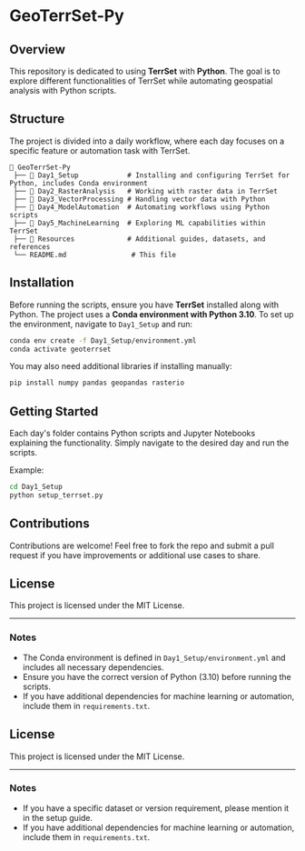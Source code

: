 # GeoTerrSet-Py

## Overview
This repository is dedicated to using **TerrSet** with **Python**. The goal is to explore different functionalities of TerrSet while automating geospatial analysis with Python scripts.

## Structure
The project is divided into a daily workflow, where each day focuses on a specific feature or automation task with TerrSet.

```
📂 GeoTerrSet-Py
 ├── 📂 Day1_Setup            # Installing and configuring TerrSet for Python, includes Conda environment
 ├── 📂 Day2_RasterAnalysis   # Working with raster data in TerrSet
 ├── 📂 Day3_VectorProcessing # Handling vector data with Python
 ├── 📂 Day4_ModelAutomation  # Automating workflows using Python scripts
 ├── 📂 Day5_MachineLearning  # Exploring ML capabilities within TerrSet
 ├── 📂 Resources             # Additional guides, datasets, and references
 └── README.md                # This file
```

## Installation
Before running the scripts, ensure you have **TerrSet** installed along with Python. The project uses a **Conda environment with Python 3.10**. To set up the environment, navigate to `Day1_Setup` and run:

```bash
conda env create -f Day1_Setup/environment.yml
conda activate geoterrset
```

You may also need additional libraries if installing manually:

```bash
pip install numpy pandas geopandas rasterio
```

## Getting Started
Each day's folder contains Python scripts and Jupyter Notebooks explaining the functionality. Simply navigate to the desired day and run the scripts.

Example:
```bash
cd Day1_Setup
python setup_terrset.py
```

## Contributions
Contributions are welcome! Feel free to fork the repo and submit a pull request if you have improvements or additional use cases to share.

## License
This project is licensed under the MIT License.

---
### Notes
- The Conda environment is defined in `Day1_Setup/environment.yml` and includes all necessary dependencies.
- Ensure you have the correct version of Python (3.10) before running the scripts.
- If you have additional dependencies for machine learning or automation, include them in `requirements.txt`.

## License
This project is licensed under the MIT License.

---
### Notes
- If you have a specific dataset or version requirement, please mention it in the setup guide.
- If you have additional dependencies for machine learning or automation, include them in `requirements.txt`.
